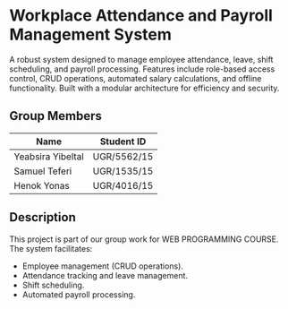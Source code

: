 # Workplace Attendance and Payroll Management System  

A robust system designed to manage employee attendance, leave, shift scheduling, and payroll processing. Features include role-based access control, CRUD operations, automated salary calculations, and offline functionality. Built with a modular architecture for efficiency and security.  

## Group Members  
| Name                | Student ID    |  
|---------------------|---------------|  
| Yeabsira Yibeltal   | UGR/5562/15   |  
| Samuel Teferi       | UGR/1535/15   |  
| Henok Yonas         | UGR/4016/15   |  

## Description  
This project is part of our group work for WEB PROGRAMMING COURSE. The system facilitates:  
- Employee management (CRUD operations).  
- Attendance tracking and leave management.  
- Shift scheduling.  
- Automated payroll processing.
